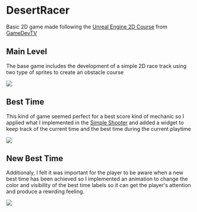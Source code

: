 # DesertRacer

Basic 2D game made following the [Unreal Engine 2D Course](https://www.udemy.com/course/unreal-engine-2d) from [GameDevTV](https://www.gamedev.tv/)

## Main Level
The base game includes the development of a simple 2D race track using two type of sprites to create an obstacle course

![](Docs/Images/MainLevel.png)

## Best Time
This kind of game seemed perfect for a best score kind of mechanic so I applied what I implemented in the [Simple Shooter](https://github.com/UnGamerValluno/SimpleShooter)
and added a widget to keep track of the current time and the best time during the current playtime

![](Docs/Images/BestTime.png)

## New Best Time
Additionaly, I felt it was important for the player to be aware when a new best time has been
achieved so I implemented an animation to change the color and visibility of the best time
labels so it can get the player's attention and produce a rewrding feeling.

![](Docs/Images/NewBestTime.png)